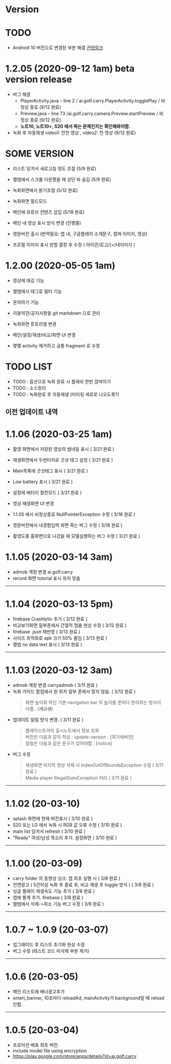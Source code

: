 # Version



# TODO 
  - Android 10 버전으로 변경된 부분 해결 [관련링크](https://developer.android.com/about/versions/10/behavior-changes-10?hl=ko)


# 1.2.05 (2020-09-12 1am) beta version release
  - 버그 해결 
    - PlayerActivity.java – line 2 / ai.golf.carry.PlayerActivity.togglePlay / 비정상 종료 (9/12 완료)
    - Preview.java – line 73 /ai.golf.carry.camera.Preview.startPreview / 비정상 종료 (9/12 완료)
    - **노트10, 노트10+, S20 에서 죽는 문제인지는 확인해봐야함.**
  - 녹화 후 자동재생 video1: 전전 영상 ,  video2: 전 영상 (9/12 완료)




# SOME VERSION
  - 리스트 당겨서 새로고침 정도 조절 (5/9 완료)
  - 앨범에서 스크롤 다운했을 때 상단 바 숨김 (5/9 완료)
  - 녹화화면에서 밝기조절 (5/12 완료)
  - 녹화화면 필드모드
  - 메인에 유튜브 컨텐츠 삽입 (5/18 완료)
  - 메인 내 영상 표시 방식 변경 (진행중)
  
  - 영문버전 출시 (번역필요: 앱 내, 구글플레이 소개문구, 캡쳐 이미지, 영상)
  - 프로필 이미지 표시 방법 결정 후 수정 ( 아이콘/로고/(+)내이미지 )
  
  
# 1.2.00 (2020-05-05 1am)
  - 영상에 태깅 기능
  - 앨범에서 태그로 필터 기능
  - 문의하기 기능
  - 이용약관/공지사항을 git markdown 으로 관리
  - 녹화화면 튜토리얼 변경
  - 메인/설정/재생/비교/화면 UI 변경
  
  - 몇몇 activity 제거하고 공통 fragment 로 수정
    

# TODO LIST
    
  - TODO : 옵션으로 녹화 완료 시 플래쉬 한번 깜박이기
  - TODO : 소스정리 
  - TODO : 녹화완료 후 자동재생 (미러링 세로로 나오도록?)
    

## 이전 업데이트 내역

# 1.1.06 (2020-03-25 1am)
  - 촬영 화면에서 저장된 영상의 썸네일 표시 ( 3/21 완료 )
  - 재생화면에서 두번터치로 굿샷 태그 설정 ( 3/21 완료 )
  - Main목록에 굿샷태그 표시 ( 3/21 완료 )
  - Low battery 표시 ( 3/21 완료 )
  - 설정에 배터리 절전모드 ( 3/21 완료 )
  - 영상 재생화면 UI 변경
  
  - 1.1.05 에서 비정상종료 NullPointerException 수정 ( 3/16 완료 )
  - 영문버전에서 내경험입력 화면 죽는 버그 수정 ( 3/18 완료 )
  - 촬영도중 홈화면으로 나갔을 때 모델실행하는 버그 수정 ( 3/21 완료 )
  

# 1.1.05 (2020-03-14 3am)
  - admob 계정 변경 ai.golf.carry
  - record 화면 tutorial 표시 위치 맞춤
  
---
  
# 1.1.04 (2020-03-13 5pm)
  - firebase Crashlytic 추가 ( 3/12 완료 )
  - 비교보기화면 일부폰에서 간혈적 멈춤 현상 수정 ( 3/12 완료 )
  - firebase .json 재반영 ( 3/13 완료 )
  - 사이즈 최적화로 apk 크기 50% 줄임 ( 3/13 완료 )
  - 앨범 no data text 표시 ( 3/13 완료 )
  
---
  
# 1.1.03 (2020-03-12 3am)
  - admob 계정 변경 carryadmob ( 3/11 완료 )
  - 녹화 가이드 팝업에서 원 위치 일부 폰에서 맞지 않음. ( 3/12 완료 )
    > 화면 높이와 하단 기본 navigation bar 의 높이를 폰마다 분리하는 방식이 다름.. (~~개고생~~)
  - 업데이트 알림 방식 변경. ( 3/11 완료 )
    > 플레이스토어의 출시노트에서 정보 조회  
    > 버전은 다음과 같이 작성 : update-version : [여기에버전]  
    > 알람은 다음과 같은 문구가 있어야함 : [notice]  
  - 버그 수정
    > 재생화면 마지막 영상 삭제 시 IndexOutOfBoundsException 수정 ( 3/11 완료 )  
    > Media player IllegalStateException 처리 ( 3/11 완료 )

---

# 1.1.02 (20-03-10)
  - splash 화면에 현재 버전표시 ( 3/10 완료 )
  - S20 또는 LG 에서 녹화 시 RGB 값 오류 수정 ( 3/10 완료 )
  - main list 당겨서 refresh ( 3/10 완료 )
  - "Ready" 여성/남성 목소리 추가. 설정화면 ( 3/10 완료 )

---

# 1.1.00 (20-03-09)
  - carry folder 의 동영상 싱크. 앱 최초 실행 시 ( 3/8 완료 )
  - 전면광고 ( 5건이상 녹화 후 종료 후, 비교 재생 후 toggle 방식 ) ( 3/8 완료 )
  - 싱글 플래이 재생속도 기능 추가 ( 3/8 완료 )
  - 앱에 통계 추가. firebase ( 3/8 완료 )
  - 앨범에서 삭제->취소 기능 버그 수정 ( 3/8 완료 )
    
---

# 1.0.7 ~ 1.0.9 (20-03-07)
  - 업그래이드 후 리스트 초기화 현상 수정
  - 버그 수정 (테스트 코드 미삭제 부분 제거)
    
---

# 1.0.6 (20-03-05)
  - 메인 리스트에 배너광고추가
  - smart_banner, 10초마다 reloadAd, mainActivity가 background일 때 reload 안함.
    
---

# 1.0.5 (20-03-04)
  - 프로덕션 배포 최초 버전.
  - include model file using encryption
  - https://play.google.com/store/apps/details?id=ai.golf.carry


    


    
    
